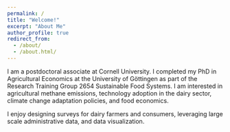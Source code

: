 ```yaml
---
permalink: /
title: "Welcome!"
excerpt: "About Me"
author_profile: true
redirect_from:
  - /about/
  - /about.html/
---
```


I am a postdoctoral associate at Cornell University. I completed my PhD in Agricultural Economics at the University of Göttingen as part of the Research Training Group 2654 Sustainable Food Systems. I am interested in agricultural methane emissions, technology adoption in the dairy sector, climate change adaptation policies, and food economics.

I enjoy designing surveys for dairy farmers and consumers, leveraging large scale administrative data, and data visualization.  

